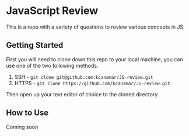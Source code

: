 # JavaScript Review 

This is a repo with a variety of questions to review various concepts in JS

## Getting Started

First you will need to clone down this repo to your local machine, you can use one of the two following methods.

1. SSH - `git clone git@github.com:kcanamar/JS-review.git`
1. HTTPS - `git clone https://github.com/kcanamar/JS-review.git`

Then open up your text editor of choice to the cloned directory.

## How to Use

Coming soon

